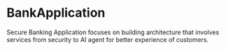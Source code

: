 # BankApplication
Secure Banking Application focuses on building architecture that involves services from security to AI agent for better experience of customers.
